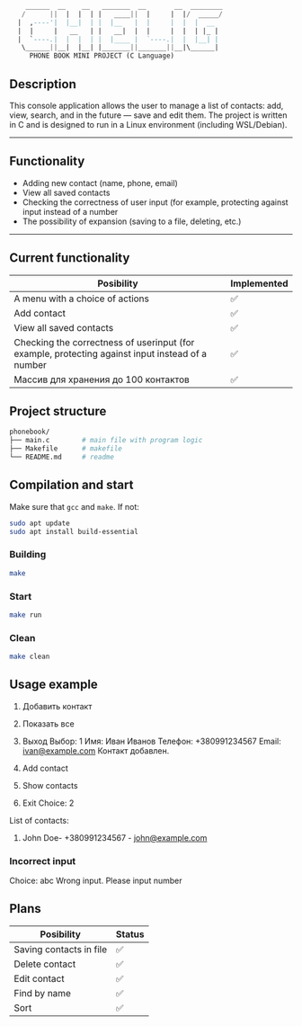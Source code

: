 ```sql
    ______  __    __   _______  __       __  ________
   /      ||  |  |  | |   ____||  |     |  |/  _____/
  |  ,----'|  |__|  | |  |__   |  |     |  |  |  __  
  |  |     |   __   | |   __|  |  |     |  |  | |_ | 
  |  `----.|  |  |  | |  |____ |  `----.|  |  |__| | 
   \______||__|  |__| |_______||_______||__|\______| 
     PHONE BOOK MINI PROJECT (C Language)

```


<!-- # 📞 Phone Book Mini Project in C -->

## Description

This console application allows the user to manage a list of contacts: add, view, search, and in the future — save and edit them. The project is written in C and is designed to run in a Linux environment (including WSL/Debian).

---


## Functionality

- Adding new contact (name, phone, email)
- View all saved contacts
- Checking the correctness of user input (for example, protecting against input instead of a number
- The possibility of expansion (saving to a file, deleting, etc.)

---

## Current functionality

| Posibility                      | Implemented |
|---------------------------------|-------------|
| A menu with a choice of actions | ✅          |
| Add contact                     | ✅          |
| View all saved contacts         | ✅          |
| Checking the correctness of userinput (for example, protecting against input instead of a number| ✅          |
| Массив для хранения до 100 контактов | ✅    |

## Project structure

```bash
phonebook/
├── main.c        # main file with program logic
├── Makefile      # makefile
└── README.md     # readme
```

## Compilation and start

Make sure that `gcc` and `make`. If not:
```bash
sudo apt update
sudo apt install build-essential
```
### Building
```bash
make
```

### Start
```bash
make run
```
### Clean
```bash
make clean
```

## Usage example
1. Добавить контакт
2. Показать все
3. Выход
Выбор: 1
Имя: Иван Иванов
Телефон: +380991234567
Email: ivan@example.com
Контакт добавлен.

1. Add contact
2. Show contacts
3. Exit
Choice: 2

List of contacts:
1. John Doe- +380991234567 - john@example.com

### Incorrect input
Choice: abc
Wrong input. Please input number




## Plans
| Posibility                      | Status |
|---------------------------------|-------------|
| Saving contacts in file         | ✅          |
| Delete contact                  | ✅          |
| Edit contact                    | ✅          |
| Find by name                    | ✅          |
| Sort                            | ✅          |













